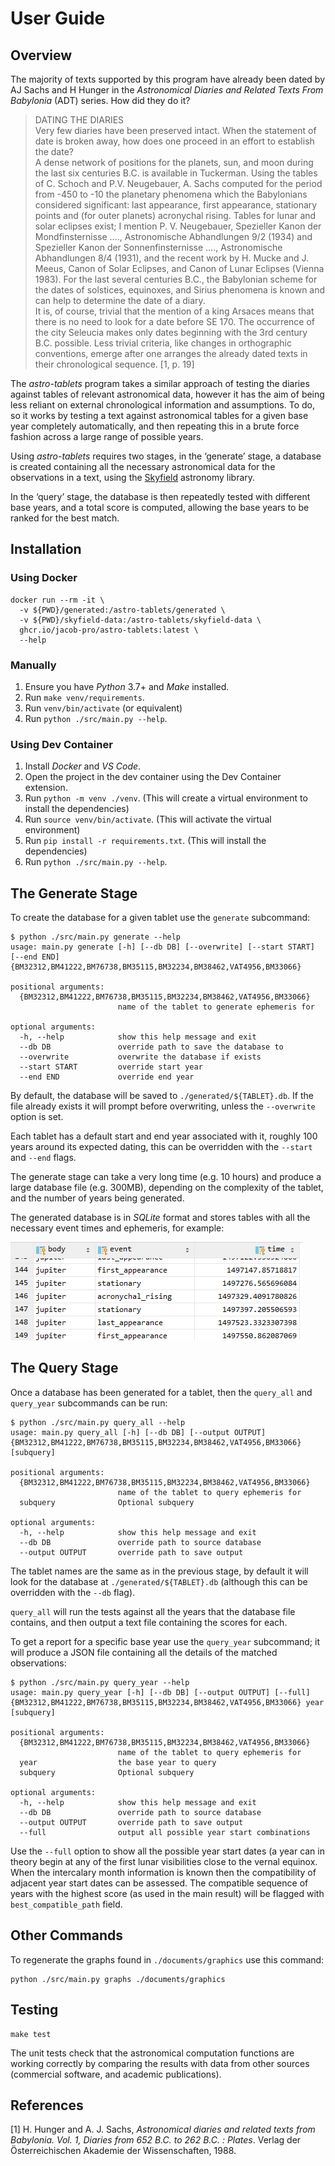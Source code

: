 User Guide
==========

Overview
--------

The majority of texts supported by this program have already been dated
by AJ Sachs and H Hunger in the *Astronomical Diaries and Related Texts
From Babylonia* (ADT) series. How did they do it?

> DATING THE DIARIES <br /> Very few diaries have been preserved intact.
> When the statement of date is broken away, how does one proceed in an
> effort to establish the date? <br /> A dense network of positions for
> the planets, sun, and moon during the last six centuries B.C. is
> available in Tuckerman. Using the tables of C. Schoch and P.V.
> Neugebauer, A. Sachs computed for the period from -450 to -10 the
> planetary phenomena which the Babylonians considered significant: last
> appearance, first appearance, stationary points and (for outer
> planets) acronychal rising. Tables for lunar and solar eclipses exist;
> I mention P. V. Neugebauer, Spezieller Kanon der Mondfinsternisse ….,
> Astronomische Abhandlungen 9/2 (1934) and Spezieller Kanon der
> Sonnenfinsternisse …., Astronomische Abhandlungen 8/4 (1931), and the
> recent work by H. Mucke and J. Meeus, Canon of Solar Eclipses, and
> Canon of Lunar Eclipses (Vienna 1983). For the last several centuries
> B.C., the Babylonian scheme for the dates of solstices, equinoxes, and
> Sirius phenomena is known and can help to determine the date of a
> diary. <br /> It is, of course, trivial that the mention of a king
> Arsaces means that there is no need to look for a date before SE 170.
> The occurrence of the city Seleucia makes only dates beginning with
> the 3rd century B.C. possible. Less trivial criteria, like changes in
> orthographic conventions, emerge after one arranges the already dated
> texts in their chronological sequence. \[1, p. 19\]

The *astro-tablets* program takes a similar approach of testing the
diaries against tables of relevant astronomical data, however it has the
aim of being less reliant on external chronological information and
assumptions. To do, so it works by testing a text against astronomical
tables for a given base year completely automatically, and then
repeating this in a brute force fashion across a large range of possible
years.

Using *astro-tablets* requires two stages, in the ‘generate’ stage, a
database is created containing all the necessary astronomical data for
the observations in a text, using the
[Skyfield](https://rhodesmill.org/skyfield/) astronomy library.

In the ‘query’ stage, the database is then repeatedly tested with
different base years, and a total score is computed, allowing the base
years to be ranked for the best match.

Installation
------------

### Using Docker

    docker run --rm -it \
      -v ${PWD}/generated:/astro-tablets/generated \
      -v ${PWD}/skyfield-data:/astro-tablets/skyfield-data \
      ghcr.io/jacob-pro/astro-tablets:latest \
      --help

### Manually

1.  Ensure you have *Python* 3.7+ and *Make* installed.
2.  Run `make venv/requirements`.
3.  Run `venv/bin/activate` (or equivalent)
4.  Run `python ./src/main.py --help`.

### Using Dev Container

1. Install *Docker* and *VS Code*.
2. Open the project in the dev container using the Dev Container extension.
3. Run `python -m venv ./venv`. (This will create a virtual environment to install the dependencies)
4. Run `source venv/bin/activate`. (This will activate the virtual environment)
5. Run `pip install -r requirements.txt`. (This will install the dependencies)
6. Run `python ./src/main.py --help`.

The Generate Stage
------------------

To create the database for a given tablet use the `generate` subcommand:

    $ python ./src/main.py generate --help 
    usage: main.py generate [-h] [--db DB] [--overwrite] [--start START] [--end END] {BM32312,BM41222,BM76738,BM35115,BM32234,BM38462,VAT4956,BM33066}

    positional arguments:
      {BM32312,BM41222,BM76738,BM35115,BM32234,BM38462,VAT4956,BM33066}
                            name of the tablet to generate ephemeris for

    optional arguments:
      -h, --help            show this help message and exit
      --db DB               override path to save the database to
      --overwrite           overwrite the database if exists
      --start START         override start year
      --end END             override end year

By default, the database will be saved to `./generated/${TABLET}.db`. If
the file already exists it will prompt before overwriting, unless the
`--overwrite` option is set.

Each tablet has a default start and end year associated with it, roughly
100 years around its expected dating, this can be overridden with the
`--start` and `--end` flags.

The generate stage can take a very long time (e.g. 10 hours) and produce
a large database file (e.g. 300MB), depending on the complexity of the
tablet, and the number of years being generated.

The generated database is in *SQLite* format and stores tables with all
the necessary event times and ephemeris, for example:

![](img/events_table_example.png)

The Query Stage
---------------

Once a database has been generated for a tablet, then the `query_all`
and `query_year` subcommands can be run:

    $ python ./src/main.py query_all --help
    usage: main.py query_all [-h] [--db DB] [--output OUTPUT] {BM32312,BM41222,BM76738,BM35115,BM32234,BM38462,VAT4956,BM33066} [subquery]

    positional arguments:
      {BM32312,BM41222,BM76738,BM35115,BM32234,BM38462,VAT4956,BM33066}
                            name of the tablet to query ephemeris for
      subquery              Optional subquery

    optional arguments:
      -h, --help            show this help message and exit
      --db DB               override path to source database
      --output OUTPUT       override path to save output

The tablet names are the same as in the previous stage, by default it
will look for the database at `./generated/${TABLET}.db` (although this
can be overridden with the `--db` flag).

`query_all` will run the tests against all the years that the database
file contains, and then output a text file containing the scores for
each.

To get a report for a specific base year use the `query_year`
subcommand; it will produce a JSON file containing all the details of
the matched observations:

    $ python ./src/main.py query_year --help
    usage: main.py query_year [-h] [--db DB] [--output OUTPUT] [--full] {BM32312,BM41222,BM76738,BM35115,BM32234,BM38462,VAT4956,BM33066} year [subquery]

    positional arguments:
      {BM32312,BM41222,BM76738,BM35115,BM32234,BM38462,VAT4956,BM33066}
                            name of the tablet to query ephemeris for
      year                  the base year to query
      subquery              Optional subquery

    optional arguments:
      -h, --help            show this help message and exit
      --db DB               override path to source database
      --output OUTPUT       override path to save output
      --full                output all possible year start combinations

Use the `--full` option to show all the possible year start dates (a
year can in theory begin at any of the first lunar visibilities close to
the vernal equinox. When the intercalary month information is known then
the compatibility of adjacent year start dates can be assessed. The
compatible sequence of years with the highest score (as used in the main
result) will be flagged with `best_compatible_path` field.

Other Commands
--------------

To regenerate the graphs found in `./documents/graphics` use this
command:

    python ./src/main.py graphs ./documents/graphics

Testing
-------

    make test

The unit tests check that the astronomical computation functions are
working correctly by comparing the results with data from other sources
(commercial software, and academic publications).

References
----------

\[1\] H. Hunger and A. J. Sachs, *Astronomical diaries and related texts
from Babylonia. Vol. 1, Diaries from 652 B.C. to 262 B.C. : Plates*.
Verlag der Österreichischen Akademie der Wissenschaften, 1988.

